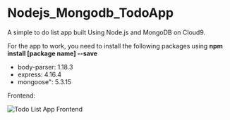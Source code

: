 # Nodejs_Mongodb_TodoApp
A simple to do list app built Using Node.js and MongoDB on Cloud9.

For the app to work, you need to install the following packages using **npm install [package name] --save**
- body-parser: 1.18.3
- express: 4.16.4
- mongoose": 5.3.15

Frontend:

![Todo List App Frontend](https://i.imgur.com/RexMhdw.png "Todo List App Frontend")

